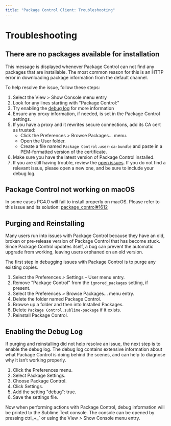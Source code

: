 ```yaml
---
title: "Package Control Client: Troubleshooting"
---
```


<!-- Originals: -->
<!-- https://packagecontrol.io/docs/troubleshooting -->
<!-- https://github.com/wbond/packagecontrol.io/blob/master/app/html/docs/troubleshooting.html -->

# Troubleshooting


## There are no packages available for installation

This message is displayed whenever Package Control can not find
any packages that are installable.
The most common reason for this is an HTTP error
in downloading package information from the default channel.

To help resolve the issue, follow these steps:

1. Select the View _\>_ Show Console menu entry
2. Look for any lines starting with "Package Control:"
3. Try enabling the [debug log][debug] for more information
4. Ensure any proxy information, if needed,
   is set in the Package Control settings.
5. If you have a proxy and it rewrites secure connections,
   add its CA cert as trusted:
    - Click the Preferences _\>_ Browse Packages… menu.
    - Open the User folder.
    - Create a file named `Package Control.user-ca-bundle`
      and paste in a PEM-formatted version of the certificate.
6. Make sure you have the latest version of Package Control installed.
7. If you are still having trouble,
   review the [open issues][issues].
   If you do not find a relevant issue, please open a new one,
   and be sure to include your debug log.

[debug]: #Enabling_the_Debug_Log
[issues]: https://github.com/wbond/package_control/issues?q=is%3Aopen

## Package Control not working on macOS

In some cases PC4.0 will fail to install properly on macOS.
Please refer to this issue and its solution:
[package_control#1612][#1612]

[#1612]: https://github.com/wbond/package_control/issues/1612


## Purging and Reinstalling

Many users run into issues with Package Control because they have an old,
broken or pre-release version of Package Control that has become stuck.
Since Package Control updates itself,
a bug can prevent the automatic upgrade from working,
leaving users orphaned on an old version.

The first step in debugging issues with Package Control
is to purge any existing copies.

1. Select the Preferences _\>_ Settings – User menu entry.
2. Remove "Package Control" from the `ignored_packages` setting, if present.
3. Select the Preferences _\>_ Browse Packages… menu entry.
4. Delete the folder named Package Control.
5. Browse up a folder and then into Installed Packages.
6. Delete `Package Control.sublime-package` if it exists.
7. Reinstall Package Control.


## Enabling the Debug Log

If purging and reinstalling did not help resolve an issue,
the next step is to enable the debug log.
The debug log contains extensive information
about what Package Control is doing behind the scenes,
and can help to diagnose why it isn’t working properly.

1. Click the Preferences menu.
2. Select Package Settings.
3. Choose Package Control.
4. Click Settings.
5. Add the setting "debug": true.
6. Save the settings file.

Now when performing actions with Package Control,
debug information will be printed to the Sublime Text console.
The console can be opened by pressing
ctrl_+_\` or using the View _\>_ Show Console menu entry.

